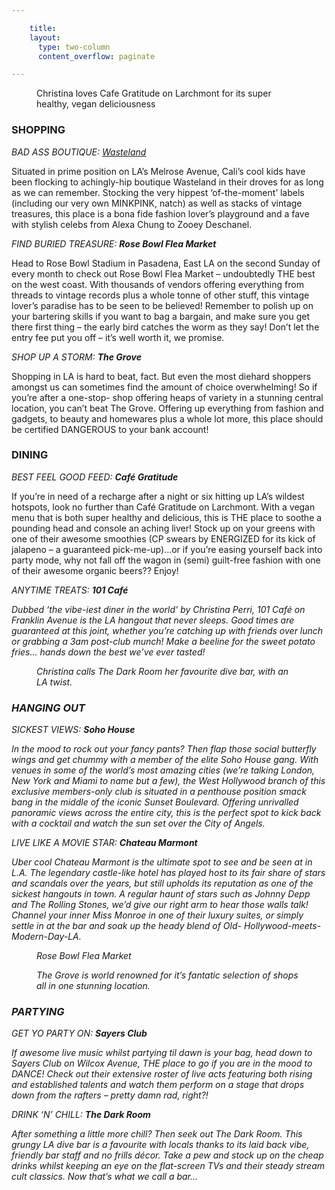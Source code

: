 ```yaml
---

    title:
    layout:
      type: two-column
      content_overflow: paginate

---
```


<style>
  #s5-travel .content .subtitle {
    font-style: normal;
    font-size: 14px;   
  }

  #s5-travel .content .subtitle em {
    color: #111;
    font-size: 18px;
  }

  #s5-travel .content img {
    width: 100%;
  }
  
  #s5-travel .place {
    font-family: "proxima-nova";
    text-transform: uppercase;
    font-weight: 300;
  }
</style>

<figure>
  <img src="../assets/5-travel/p1-1.jpg" alt="">
  <figcaption>Christina loves Cafe Gratitude on Larchmont for its super healthy, vegan deliciousness</figcaption>
</figure>    

<h3>SHOPPING</h3>
<address>BAD ASS BOUTIQUE: <a href="http://www.shopwasteland.com/" target="_blank">Wasteland</a></address>

Situated in prime position on LA’s Melrose Avenue, Cali’s cool kids have been flocking to achingly-hip boutique Wasteland in their droves for as long as we can remember. Stocking the very hippest ‘of-the-moment’ labels (including our very own MINKPINK, natch) as well as stacks of vintage treasures, this place is a bona fide fashion lover’s playground and a fave with stylish celebs from Alexa Chung to Zooey Deschanel.

<p id="theasure"><address>FIND BURIED TREASURE: <b><em>Rose Bowl Flea Market</em></b></address></p>

Head to Rose Bowl Stadium in Pasadena, East LA on the second Sunday of every month to check out Rose Bowl Flea Market – undoubtedly THE best on the west coast. With thousands of vendors offering everything from threads to vintage records plus a whole tonne of other stuff, this vintage lover’s paradise has to be seen to be believed! Remember to polish up on your bartering skills if you want to bag a bargain, and make sure you get there first thing – the early bird catches the worm as they say! Don’t let the entry fee put you off – it’s well worth it, we promise.

<address>SHOP UP A STORM: <b><em>The Grove</em></b></address>

<p id="shopping">Shopping in LA is hard to beat, fact. But even the most diehard shoppers amongst us can sometimes find the amount of choice overwhelming! So if you’re after a one-stop- shop offering heaps of variety in a stunning central location, you can’t beat The Grove. Offering up everything from fashion and gadgets, to beauty and homewares plus a whole lot more, this place should be certified DANGEROUS to your bank account!</p>

<h3>DINING</h3>

<address>BEST FEEL GOOD FEED: <b><em>Café Gratitude</em></b></address>

If you’re in need of a recharge after a night or six hitting up LA’s wildest hotspots, look no further than Café Gratitude on Larchmont. With a vegan menu that is both super healthy and delicious, this is THE place to soothe a pounding head and console an aching liver! Stock up on your greens with one of their awesome smoothies (CP swears by ENERGIZED for its kick of jalapeno – a guaranteed pick-me-up)...or if you’re easing yourself back into party mode, why not fall off the wagon in (semi) guilt-free fashion with one of their awesome organic beers?? Enjoy!

<address>ANYTIME TREATS: <b><em>101 Café</em></b>   

Dubbed ‘the vibe-iest diner in the world’ by Christina Perri, 101 Café on Franklin Avenue is the LA hangout that never sleeps. Good times are guaranteed at this joint, whether you’re catching up with friends over lunch or grabbing a 3am post-club munch! Make a beeline for the sweet potato fries... hands down the best we’ve ever tasted!

<figure>
  <img src="../assets/5-travel/p1-2.jpg" alt="">
  <figcaption>Christina calls The Dark Room her favourite dive bar, with an LA twist.</figcaption>
</figure>

<h3>HANGING OUT</h3>
<address>SICKEST VIEWS: <b><em>Soho House</em></b></address>

In the mood to rock out your fancy pants? Then flap those social butterfly wings and get chummy with a member of the elite Soho House gang. With venues in some of the world’s most amazing cities (we’re talking London, New York and Miami to name but a few), the West Hollywood branch of this exclusive members-only club is situated in a penthouse position smack bang in the middle of the iconic Sunset Boulevard. Offering unrivalled panoramic views across the entire city, this is the perfect spot to kick back with a cocktail and watch the sun set over the City of Angels.

<address>LIVE LIKE A MOVIE STAR: <b><em>Chateau Marmont</em></b></address>

Uber cool Chateau Marmont is the ultimate spot to see and be seen at in
L.A. The legendary castle-like hotel has played host to its fair share of stars and scandals over the years, but still upholds its reputation as one of the sickest hangouts in town. A regular haunt of stars such as Johnny Depp and The Rolling Stones, we’d give our right arm to hear those walls talk! Channel your inner Miss Monroe in one of their luxury suites, or simply settle in at the bar and soak up the heady blend of Old- Hollywood-meets-Modern-Day-LA.

<figure>
  <img src="../assets/5-travel/p1-3.jpg" alt="">
  <figcaption>Rose Bowl Flea Market</figcaption>
</figure>

<figure>
  <img src="../assets/5-travel/p1-4.jpg" alt="">
  <figcaption>The Grove is world renowned for it’s fantatic selection of shops all in one stunning location.</figcaption>
</figure>

<h3>PARTYING</h3>
<address>GET YO PARTY ON: <b><em>Sayers Club</em></b></address>

If awesome live music whilst partying til dawn is your bag, head down to Sayers Club on Wilcox Avenue, THE place to go if you are in the mood to DANCE! Check out their extensive roster of live acts featuring both rising and established talents and watch them perform on a stage that drops down from the rafters – pretty damn rad, right?!

<address>DRINK ‘N’ CHILL: <b><em>The Dark Room</em></b></address>

After something a little more chill? Then seek out The Dark Room. This grungy LA dive bar is a favourite with locals thanks to its laid back vibe, friendly bar staff and no frills décor. Take a pew and stock up on the cheap drinks whilst keeping an eye on the flat-screen TVs and their steady stream cult classics. Now that’s what we call a bar...
